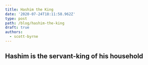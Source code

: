 ```yaml
---
title: Hashim the King
date: '2020-07-24T18:11:58.962Z'
type: post
path: /blog/hashim-the-king
draft: true
authors:
  - scott-byrne
---
```

## Hashim is the servant-king of his household